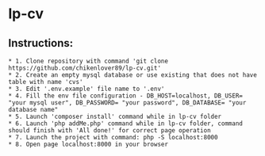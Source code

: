 # lp-cv
## Instructions:
    * 1. Clone repository with command 'git clone https://github.com/chikenlover89/lp-cv.git'
    * 2. Create an empty mysql database or use existing that does not have table with name 'cvs'
    * 3. Edit '.env.example' file name to '.env'
    * 4. Fill the env file configuration - DB_HOST=localhost, DB_USER= "your mysql user", DB_PASSWORD= "your password", DB_DATABASE= "your database name"
    * 5. Launch 'composer install' command while in lp-cv folder
    * 6. Launch 'php addMe.php' command while in lp-cv folder, command should finish with 'All done!' for correct page operation
    * 7. Launch the project with command: php -S localhost:8000
    * 8. Open page localhost:8000 in your browser
